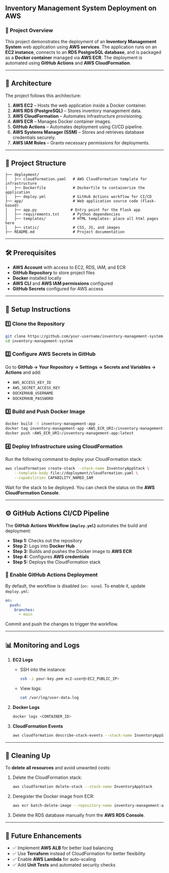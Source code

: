 ﻿## Inventory Management System Deployment on AWS

### 📌 Project Overview  
This project demonstrates the deployment of an **Inventory Management System** web application using **AWS services**. The application runs on an **EC2 instance**, connects to an **RDS PostgreSQL database**, and is packaged as a **Docker container** managed via **AWS ECR**. The deployment is automated using **GitHub Actions** and **AWS CloudFormation**.

---

## 🚀 Architecture

The project follows this architecture:

1. **AWS EC2** – Hosts the web application inside a Docker container.  
2. **AWS RDS (PostgreSQL)** – Stores inventory management data.  
3. **AWS CloudFormation** – Automates infrastructure provisioning.  
4. **AWS ECR** – Manages Docker container images.  
5. **GitHub Actions** – Automates deployment using CI/CD pipeline.  
6. **AWS Systems Manager (SSM)** – Stores and retrieves database credentials securely.  
7. **AWS IAM Roles** – Grants necessary permissions for deployments.  

---

## 📂 Project Structure  

```
├── deployment/
│   ├── cloudformation.yaml   # AWS CloudFormation template for infrastructure
│   ├── Dockerfile            # Dockerfile to containerize the application
│   ├── deploy.yml            # GitHub Actions workflow for CI/CD
├── app/                      # Web application source code (Flask-based)
│   ├── app.py               # Entry point for the Flask app
│   ├── requirements.txt      # Python dependencies
│   ├── templates/            # HTML templates- place all html pages here
│   ├── static/               # CSS, JS, and images
├── README.md                 # Project documentation
```

---

## 🛠️ Prerequisites  

- **AWS Account** with access to EC2, RDS, IAM, and ECR  
- **GitHub Repository** to store project files  
- **Docker** installed locally  
- **AWS CLI** and **AWS IAM permissions** configured  
- **GitHub Secrets** configured for AWS access  

---

## 🔧 Setup Instructions  

### 1️⃣ Clone the Repository  
```bash
git clone https://github.com/your-username/inventory-management-system.git
cd inventory-management-system
```

### 2️⃣ Configure AWS Secrets in GitHub  
Go to **GitHub → Your Repository → Settings → Secrets and Variables → Actions** and add:  
- `AWS_ACCESS_KEY_ID`
- `AWS_SECRET_ACCESS_KEY`
- `DOCKERHUB_USERNAME`
- `DOCKERHUB_PASSWORD`

### 3️⃣ Build and Push Docker Image  

```bash
docker build -t inventory-management-app .
docker tag inventory-management-app <AWS_ECR_URI>/inventory-management-app:latest
docker push <AWS_ECR_URI>/inventory-management-app:latest
```

### 4️⃣ Deploy Infrastructure using CloudFormation  

Run the following command to deploy your CloudFormation stack:

```bash
aws cloudformation create-stack --stack-name InventoryAppStack \
    --template-body file://deployment/cloudformation.yaml \
    --capabilities CAPABILITY_NAMED_IAM
```

Wait for the stack to be deployed. You can check the status on the **AWS CloudFormation Console**.

---

## ⚙️ GitHub Actions CI/CD Pipeline  

The **GitHub Actions Workflow (`deploy.yml`)** automates the build and deployment:

- **Step 1:** Checks out the repository  
- **Step 2:** Logs into **Docker Hub**  
- **Step 3:** Builds and pushes the Docker image to **AWS ECR**  
- **Step 4:** Configures **AWS credentials**  
- **Step 5:** Deploys the CloudFormation stack  

### 🔄 Enable GitHub Actions Deployment  
By default, the workflow is disabled (`on: none`). To enable it, update `deploy.yml`:

```yaml
on:
  push:
    branches:
      - main
```

Commit and push the changes to trigger the workflow.

---

## 📊 Monitoring and Logs  

1. **EC2 Logs**  
   - SSH into the instance:  
     ```bash
     ssh -i your-key.pem ec2-user@<EC2_PUBLIC_IP>
     ```
   - View logs:  
     ```bash
     cat /var/log/user-data.log
     ```

2. **Docker Logs**  
   ```bash
   docker logs <CONTAINER_ID>
   ```

3. **CloudFormation Events**  
   ```bash
   aws cloudformation describe-stack-events --stack-name InventoryAppStack
   ```

---

## 🛑 Cleaning Up  

To **delete all resources** and avoid unwanted costs:  

1. Delete the CloudFormation stack:  
   ```bash
   aws cloudformation delete-stack --stack-name InventoryAppStack
   ```

2. Deregister the Docker image from ECR:  
   ```bash
   aws ecr batch-delete-image --repository-name inventory-management-app --image-ids imageTag=latest
   ```

3. Delete the RDS database manually from the **AWS RDS Console**.

---

## 🎯 Future Enhancements  

- ✅ Implement **AWS ALB** for better load balancing  
- ✅ Use **Terraform** instead of CloudFormation for better flexibility  
- ✅ Enable **AWS Lambda** for auto-scaling  
- ✅ Add **Unit Tests** and automated security checks  

